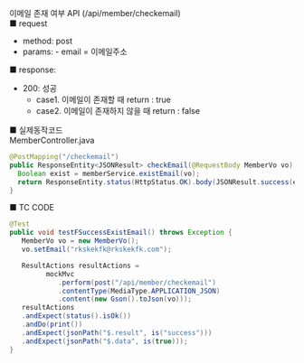 이메일 존재 여부 API (/api/member/checkemail)  
■ request
   - method: post
   - params:
         - email = 이메일주소
  
■ response:  
   - 200: 성공  
      - case1. 이메일이 존재할 때 return : true  
      - case2. 이메일이 존재하지 않을 때 return : false  
  
  
■ 실제동작코드  
MemberController.java  
```java
@PostMapping("/checkemail")
public ResponseEntity<JSONResult> checkEmail(@RequestBody MemberVo vo) {
  Boolean exist = memberService.existEmail(vo);
  return ResponseEntity.status(HttpStatus.OK).body(JSONResult.success(exist));
}
```
  
■ TC CODE  
  
```java
@Test
public void testFSuccessExistEmail() throws Exception {
   MemberVo vo = new MemberVo();
   vo.setEmail("rkskekfk@rkskekfk.com");

   ResultActions resultActions =
         mockMvc
            .perform(post("/api/member/checkemail")
            .contentType(MediaType.APPLICATION_JSON)
            .content(new Gson().toJson(vo)));
   resultActions
   .andExpect(status().isOk())
   .andDo(print())
   .andExpect(jsonPath("$.result", is("success")))
   .andExpect(jsonPath("$.data", is(true)));
}
```
